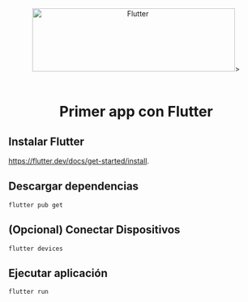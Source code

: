 <div align="center">
  <img src="https://docs.flutter.dev/assets/images/shared/brand/flutter/logo/flutter-lockup.png" alt="Flutter" width="400" height="125">>
  
  <h1 style="padding-top: 20px">Primer app con Flutter</h1>
</div>


## Instalar Flutter
 https://flutter.dev/docs/get-started/install.

## Descargar dependencias

```
flutter pub get
```
## (Opcional) Conectar Dispositivos
```
flutter devices
```
## Ejecutar aplicación
```
flutter run
```